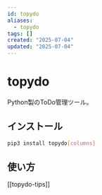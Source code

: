 ```yaml
---
id: topydo
aliases:
  - topydo
tags: []
created: "2025-07-04"
updated: "2025-07-04"
---
```


# topydo

Python製のToDo管理ツール。

## インストール

```bash
pip3 install topydo[columns]
```
## 使い方
[[topydo-tips]]
